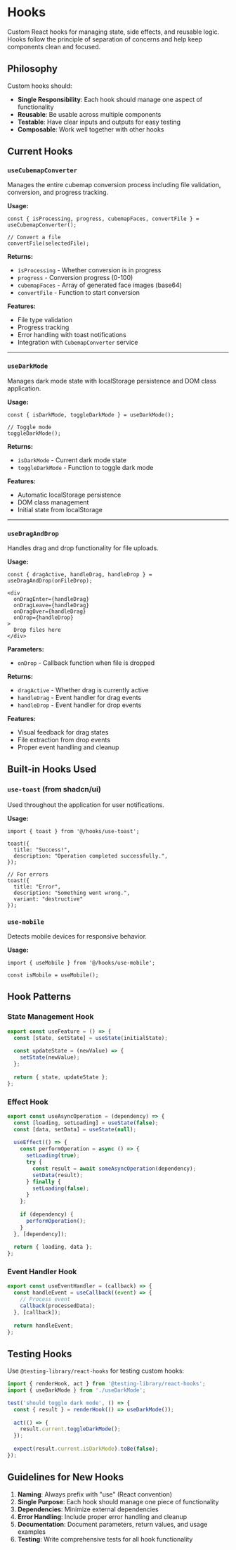 # Hooks

Custom React hooks for managing state, side effects, and reusable logic. Hooks follow the principle of separation of concerns and help keep components clean and focused.

## Philosophy

Custom hooks should:
- **Single Responsibility**: Each hook should manage one aspect of functionality
- **Reusable**: Be usable across multiple components
- **Testable**: Have clear inputs and outputs for easy testing
- **Composable**: Work well together with other hooks

## Current Hooks

### `useCubemapConverter`
Manages the entire cubemap conversion process including file validation, conversion, and progress tracking.

**Usage:**
```tsx
const { isProcessing, progress, cubemapFaces, convertFile } = useCubemapConverter();

// Convert a file
convertFile(selectedFile);
```

**Returns:**
- `isProcessing` - Whether conversion is in progress
- `progress` - Conversion progress (0-100)
- `cubemapFaces` - Array of generated face images (base64)
- `convertFile` - Function to start conversion

**Features:**
- File type validation
- Progress tracking
- Error handling with toast notifications
- Integration with `CubemapConverter` service

---

### `useDarkMode`
Manages dark mode state with localStorage persistence and DOM class application.

**Usage:**
```tsx
const { isDarkMode, toggleDarkMode } = useDarkMode();

// Toggle mode
toggleDarkMode();
```

**Returns:**
- `isDarkMode` - Current dark mode state
- `toggleDarkMode` - Function to toggle dark mode

**Features:**
- Automatic localStorage persistence
- DOM class management
- Initial state from localStorage

---

### `useDragAndDrop`
Handles drag and drop functionality for file uploads.

**Usage:**
```tsx
const { dragActive, handleDrag, handleDrop } = useDragAndDrop(onFileDrop);

<div
  onDragEnter={handleDrag}
  onDragLeave={handleDrag}
  onDragOver={handleDrag}
  onDrop={handleDrop}
>
  Drop files here
</div>
```

**Parameters:**
- `onDrop` - Callback function when file is dropped

**Returns:**
- `dragActive` - Whether drag is currently active
- `handleDrag` - Event handler for drag events
- `handleDrop` - Event handler for drop events

**Features:**
- Visual feedback for drag states
- File extraction from drop events
- Proper event handling and cleanup

## Built-in Hooks Used

### `use-toast` (from shadcn/ui)
Used throughout the application for user notifications.

**Usage:**
```tsx
import { toast } from '@/hooks/use-toast';

toast({
  title: "Success!",
  description: "Operation completed successfully.",
});

// For errors
toast({
  title: "Error",
  description: "Something went wrong.",
  variant: "destructive"
});
```

### `use-mobile` 
Detects mobile devices for responsive behavior.

**Usage:**
```tsx
import { useMobile } from '@/hooks/use-mobile';

const isMobile = useMobile();
```

## Hook Patterns

### State Management Hook
```typescript
export const useFeature = () => {
  const [state, setState] = useState(initialState);
  
  const updateState = (newValue) => {
    setState(newValue);
  };
  
  return { state, updateState };
};
```

### Effect Hook
```typescript
export const useAsyncOperation = (dependency) => {
  const [loading, setLoading] = useState(false);
  const [data, setData] = useState(null);
  
  useEffect(() => {
    const performOperation = async () => {
      setLoading(true);
      try {
        const result = await someAsyncOperation(dependency);
        setData(result);
      } finally {
        setLoading(false);
      }
    };
    
    if (dependency) {
      performOperation();
    }
  }, [dependency]);
  
  return { loading, data };
};
```

### Event Handler Hook
```typescript
export const useEventHandler = (callback) => {
  const handleEvent = useCallback((event) => {
    // Process event
    callback(processedData);
  }, [callback]);
  
  return handleEvent;
};
```

## Testing Hooks

Use `@testing-library/react-hooks` for testing custom hooks:

```typescript
import { renderHook, act } from '@testing-library/react-hooks';
import { useDarkMode } from './useDarkMode';

test('should toggle dark mode', () => {
  const { result } = renderHook(() => useDarkMode());
  
  act(() => {
    result.current.toggleDarkMode();
  });
  
  expect(result.current.isDarkMode).toBe(false);
});
```

## Guidelines for New Hooks

1. **Naming**: Always prefix with "use" (React convention)
2. **Single Purpose**: Each hook should manage one piece of functionality
3. **Dependencies**: Minimize external dependencies
4. **Error Handling**: Include proper error handling and cleanup
5. **Documentation**: Document parameters, return values, and usage examples
6. **Testing**: Write comprehensive tests for all hook functionality
